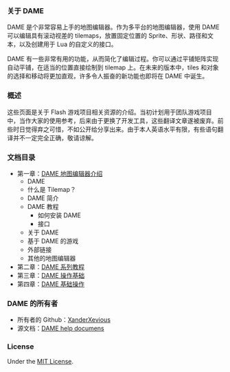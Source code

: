### 关于 DAME

DAME 是个非常容易上手的地图编辑器。作为多平台的地图编辑器，使用 DAME 可以编辑具有滚动视差的 tilemaps，放置固定位置的 Sprite、形状、路径和文本，以及创建用于 Lua 的自定义的接口。

DAME 有一些非常有用的功能，从而简化了编辑过程。你可以通过平铺矩阵实现自动平铺，在适当的位置直接绘制到 tilemap 上。在未来的版本中，tiles 和对象的选择和移动将更加直观，许多令人振奋的新功能也即将在 DAME 中诞生。

### 概述

这些页面是关于 Flash 游戏项目相关资源的介绍。当初计划用于团队游戏项目中，当作大家的使用参考，后来由于更换了开发工具，这些翻译文章遂被废弃。前些时日觉得弃之可惜，不如公开给分享出来。由于本人英语水平有限，有些语句翻译并不一定完全正确，敬请谅解。

### 文档目录
  - 第一章：[DAME 地图编辑器介绍](./chapters/chapter1.md)
    - DAME
    - 什么是 Tilemap？
    - DAME 简介
    - DAME 教程
      - 如何安装 DAME
      - 接口
    - 关于 DAME
    - 基于 DAME 的游戏
    - 外部链接
    - 其他的地图编辑器
  - 第二章：[DAME 系列教程](./chapters/chapter2.md)
  - 第三章：[DAME 操作基础](./chapters/chapter3.md)
  - 第四章：[DAME 基础操作](./chapters/chapter4.md)

### DAME 的所有者

  - 所有者的 Github：[XanderXevious](https://github.com/XanderXevious)
  - 源文档：[DAME help documens](https://github.com/XanderXevious/DAME/tree/master/DAME/help)

### License

Under the [MIT License](http://opensource.org/licenses/mit-license.php).
